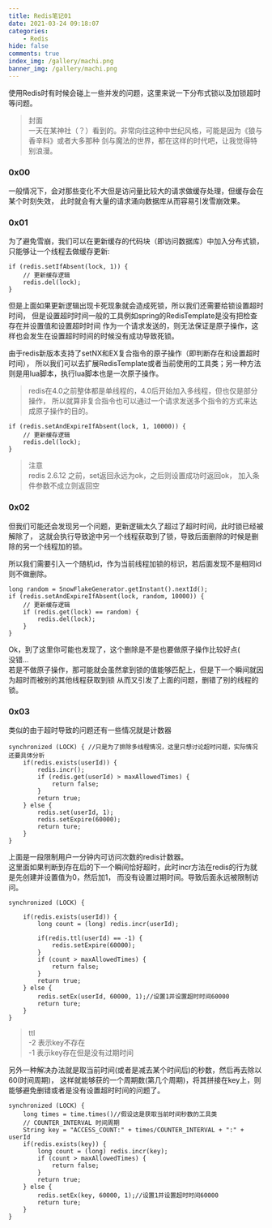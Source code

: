 ```yaml
---
title: Redis笔记01
date: 2021-03-24 09:18:07
categories:
    - Redis
hide: false
comments: true
index_img: /gallery/machi.png
banner_img: /gallery/machi.png
---
```

使用Redis时有时候会碰上一些并发的问题，这里来说一下分布式锁以及加锁超时等问题。
<!--more-->
> 封面  
> 一天在某神社（？）看到的。非常向往这种中世纪风格，可能是因为《狼与香辛料》或者大多那种
> 剑与魔法的世界，都在这样的时代吧，让我觉得特别浪漫。
### 0x00
一般情况下，会对那些变化不大但是访问量比较大的请求做缓存处理，但缓存会在某个时刻失效，
此时就会有大量的请求涌向数据库从而容易引发雪崩效果。
### 0x01
为了避免雪崩，我们可以在更新缓存的代码块（即访问数据库）中加入分布式锁，只能够让一个线程去做缓存更新:
```
if (redis.setIfAbsent(lock, 1)) { 
    // 更新缓存逻辑
    redis.del(lock);
}
```
但是上面如果更新逻辑出现卡死现象就会造成死锁，所以我们还需要给锁设置超时时间，
但是设置超时时间一般的工具例如spring的RedisTemplate是没有把检查存在并设置值和设置超时时间
作为一个请求发送的，则无法保证是原子操作，这样也会发生在设置超时时间的时候没有成功导致死锁。  

由于redis新版本支持了setNX和EX复合指令的原子操作（即判断存在和设置超时时间），
所以我们可以去扩展RedisTemplate或者当前使用的工具类；另一种方法则是用lua脚本，执行lua脚本也是一次原子操作。
> redis在4.0之前整体都是单线程的，4.0后开始加入多线程，但也仅是部分操作，
> 所以就算非复合指令也可以通过一个请求发送多个指令的方式来达成原子操作的目的。
```
if (redis.setAndExpireIfAbsent(lock, 1, 10000)) { 
    // 更新缓存逻辑
    redis.del(lock);
}
```
> 注意   
> redis 2.6.12 之前，set返回永远为ok，之后则设置成功时返回ok，
> 加入条件参数不成立则返回空
### 0x02
但我们可能还会发现另一个问题，更新逻辑太久了超过了超时时间，此时锁已经被解除了，
这就会执行导致途中另一个线程获取到了锁，导致后面删除的时候是删除的另一个线程加的锁。  

所以我们需要引入一个随机id，作为当前线程加锁的标识，若后面发现不是相同id则不做删除。
```
long random = SnowFlakeGenerator.getInstant().nextId();
if (redis.setAndExpireIfAbsent(lock, random, 10000)) { 
    // 更新缓存逻辑
    if (redis.get(lock) == random) {
        redis.del(lock);
    }
}
```
Ok，到了这里你可能也发现了，这个删除是不是也要做原子操作比较好点(  
没错...  
若是不做原子操作，那可能就会虽然拿到锁的值能够匹配上，但是下一个瞬间就因为超时而被别的其他线程获取到锁
从而又引发了上面的问题，删错了别的线程的锁。
### 0x03
类似的由于超时导致的问题还有一些情况就是计数器
```
synchronized (LOCK) { //只是为了排除多线程情况，这里只想讨论超时问题，实际情况还要具体分析
    if(redis.exists(userId)) {
        redis.incr();
        if (redis.get(userId) > maxAllowedTimes) {
            return false;
        }
        return true;
    } else {
        redis.set(userId, 1);
        redis.setExpire(60000);
        return ture;
    }
}
```
上面是一段限制用户一分钟内可访问次数的redis计数器。  
这里面如果判断到存在后的下一个瞬间恰好超时，此时incr方法在redis的行为就是先创建并设置值为0，然后加1，
而没有设置过期时间。导致后面永远被限制访问。  
```
synchronized (LOCK) {
 
    if(redis.exists(userId)) {
        long count = (long) redis.incr(userId);
        
        if(redis.ttl(userId) == -1) {
            redis.setExpire(60000);
        }
        if (count > maxAllowedTimes) {
            return false;
        }
        return true;
    } else {
        redis.setEx(userId, 60000, 1);//设置1并设置超时时间60000
        return ture;
    }
}
```
> ttl  
> -2 表示key不存在  
> -1 表示key存在但是没有过期时间  

另外一种解决办法就是取当前时间(或者是减去某个时间后)的秒数，然后再去除以60(时间周期)，
这样就能够获的一个周期数(第几个周期)，将其拼接在key上，则能够避免删错或者是没有设置超时时间的问题了。
```
synchronized (LOCK) {
    long times = time.times()//假设这是获取当前时间秒数的工具类
    // COUNTER_INTERVAL 时间周期
    String key = "ACCESS_COUNT:" + times/COUNTER_INTERVAL + ":" + userId 
    if(redis.exists(key)) {
        long count = (long) redis.incr(key);
        if (count > maxAllowedTimes) {
            return false;
        }
        return true;
    } else {
        redis.setEx(key, 60000, 1);//设置1并设置超时时间60000
        return ture;
    }
}
```

  
  